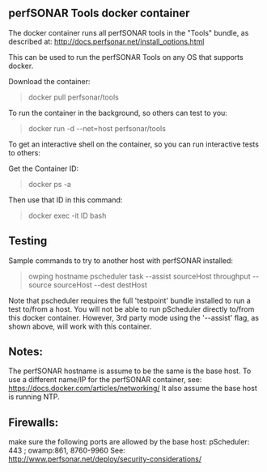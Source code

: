 ## perfSONAR Tools docker container

The docker container runs all perfSONAR tools in the "Tools" bundle, as described at:
http://docs.perfsonar.net/install_options.html

This can be used to run the perfSONAR Tools on any OS that supports docker.

Download the container:
>docker pull perfsonar/tools

To run the container in the background, so others can test to you:
>docker run -d --net=host perfsonar/tools

To get an interactive shell on the container, so you can run interactive tests to others:

Get the Container ID:
>docker ps -a

Then use that ID in this command:
>docker exec -it ID bash

## Testing

Sample commands to try to another host with perfSONAR installed:
>owping hostname
>pscheduler task --assist sourceHost throughput --source sourceHost --dest destHost

Note that pscheduler requires the full 'testpoint' bundle installed to run a test to/from a host.
You will not be able to run pScheduler directly to/from this docker container.
However, 3rd party mode using the '--assist' flag, as shown above, will work with this container.

## Notes:
The perfSONAR hostname is assume to be the same is the base host. To use a different
name/IP for the perfSONAR container, see: https://docs.docker.com/articles/networking/
It also assume the base host is running NTP.

## Firewalls:
make sure the following ports are allowed by the base host:
 pScheduler: 443 ; owamp:861, 8760-9960
See: http://www.perfsonar.net/deploy/security-considerations/


